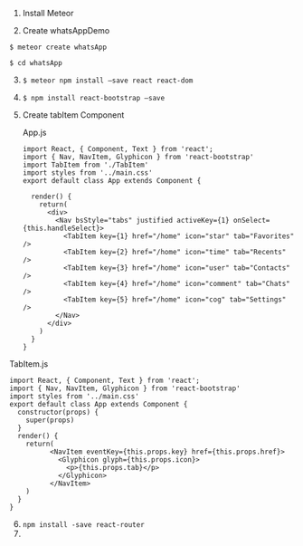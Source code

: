 1. Install Meteor


2. Create whatsAppDemo

```$ meteor create whatsApp```

```$ cd whatsApp```

3. ```$ meteor npm install —save react react-dom```

4. ```$ npm install react-bootstrap —save```

5. Create tabItem Component

   App.js

   ```react
   import React, { Component, Text } from 'react';
   import { Nav, NavItem, Glyphicon } from 'react-bootstrap'
   import TabItem from './TabItem'
   import styles from '../main.css'
   export default class App extends Component {

     render() {
       return(
         <div>
           <Nav bsStyle="tabs" justified activeKey={1} onSelect={this.handleSelect}>
             <TabItem key={1} href="/home" icon="star" tab="Favorites" />
             <TabItem key={2} href="/home" icon="time" tab="Recents" />
             <TabItem key={3} href="/home" icon="user" tab="Contacts" />
             <TabItem key={4} href="/home" icon="comment" tab="Chats" />
             <TabItem key={5} href="/home" icon="cog" tab="Settings" />
           </Nav>
         </div>
       )
     }
   }
   ```

TabItem.js

```react
import React, { Component, Text } from 'react';
import { Nav, NavItem, Glyphicon } from 'react-bootstrap'
import styles from '../main.css'
export default class App extends Component {
  constructor(props) {
    super(props)
  }
  render() {
    return(
          <NavItem eventKey={this.props.key} href={this.props.href}>
            <Glyphicon glyph={this.props.icon}>
              <p>{this.props.tab}</p>
            </Glyphicon>
          </NavItem>
    )
  }
}
```

6. ``` npm install -save react-router ```
7. ​

